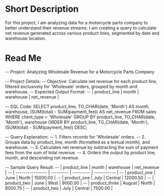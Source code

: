 # Short Description 
For this project, I am analyzing data for a motorcycle parts company to better understand their revenue streams. I am creating a query to calculate net revenue generated across various product lines, segmented by date and warehouse location.

# Read Me
-- Project: Analyzing Wholesale Revenue for a Motorcycle Parts Company

-- Project Details:
-- Objective: Calculate net revenue for each product line, filtered exclusively for 'Wholesale' orders, grouped by month and warehouse.
-- Expected Output Format:
-- | product_line | month   | warehouse | net_revenue |

-- SQL Code:
SELECT 
    product_line,
    TO_CHAR(date, 'Month') AS month,
    warehouse,
    (SUM(total) - SUM(payment_fee)) AS net_revenue
FROM sales
WHERE client_type = 'Wholesale'
GROUP BY product_line, TO_CHAR(date, 'Month'), warehouse
ORDER BY product_line, TO_CHAR(date, 'Month'), (SUM(total) - SUM(payment_fee)) DESC;

-- Query Explanation:
-- 1. Filters records for 'Wholesale' orders.
-- 2. Groups data by product_line, month (formatted as a textual month), and warehouse.
-- 3. Calculates net revenue by subtracting the sum of payment fees from the sum of total revenue.
-- 4. Orders the output by product line, month, and descending net revenue.

-- Sample Query Result:
-- | product_line     | month     | warehouse | net_revenue |
-- | ---------------- | --------- | --------- | ----------- |
-- | product_one      | June      | North     | 15000.00    |
-- | product_one      | July      | Central   | 12000.50    |
-- | product_two      | June      | West      | 9000.00     |
-- | product_three    | August    | North     | 8000.75     |
-- | product_two      | July      | Central   | 7500.00     |
